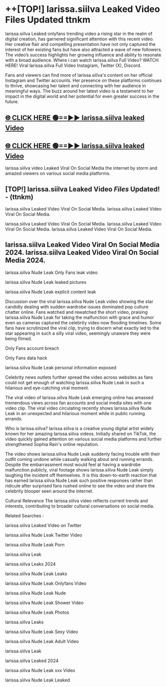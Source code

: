# ++[TOP!] larissa.siilva Leaked Video Files Updated ttnkm<br>

larissa.siilva Leaked onlyfans trending video a rising star in the realm of digital creation, has garnered significant attention with this recent video. Her creative flair and compelling presentation have not only captured the interest of her existing fans but have also attracted a wave of new followers. The video’s success highlights her growing influence and ability to resonate with a broad audience.
Where i can watch larissa.siilva Full Video? WATCH HERE! Viral larissa.siilva Full Video Instagram, Twitter (X), Discord.


Fans and viewers can find more of larissa.siilva's content on her official Instagram and Twitter accounts. Her presence on these platforms continues to thrive, showcasing her talent and connecting with her audience in meaningful ways. The buzz around her latest video is a testament to her impact in the digital world and her potential for even greater success in the future.


## [🌐 CLICK HERE 🟢==►► larissa.siilva leaked Video ](https://xnudes.xyz/go)

## [🌐 CLICK HERE 🟢==►► larissa.siilva leaked Video ](https://xnudes.xyz/go)



larissa.siilva video Leaked Viral On Social Media the internet by storm and amazed viewers on various social media platforms.


## [TOP!] larissa.siilva Leaked Video *Files* Updated! - (ttnkm)

larissa.siilva Leaked Video Viral On Social Media. larissa.siilva Leaked Video Viral On Social Media.

larissa.siilva Leaked Video Viral On Social Media. larissa.siilva Leaked Video Viral On Social Media. larissa.siilva Leaked Video Viral On Social Media.


## larissa.siilva Leaked Video Viral On Social Media 2024. larissa.siilva Leaked Video Viral On Social Media 2024.
larissa.siilva Nude Leak Only Fans leak video

larissa.siilva Nude Leak leaked pictures

larissa.siilva Nude Leak explicit content leak

Discussion over the viral larissa.siilva Nude Leak video showing the star candidly dealing with sudden wardrobe issues dominated pop culture chatter online. Fans watched and rewatched the short video, praising larissa.siilva Nude Leak for taking the malfunction with grace and humor even as cameras captured the celebrity video now flooding timelines. Some fans have scrutinized the viral clip, trying to discern what exactly led to the star appearing in such a silly viral video, seemingly unaware they were being filmed.


Only Fans account breach

Only Fans data hack

larissa.siilva Nude Leak personal information exposed

Celebrity news outlets further spread the video across websites as fans could not get enough of watching larissa.siilva Nude Leak in such a hilarious and eye-catching viral moment.


The viral video of larissa.siilva Nude Leak emerging online has amassed tremendous views across fan accounts and social media sites with one video clip. The viral video circulating recently shows larissa.siilva Nude Leak in an unexpected and hilarious moment while in public running errands.


Who is larissa.siilva? larissa.siilva is a creative young digital artist widely known for her amazing larissa.siilva videos. Initially shared on TikTok, the video quickly gained attention on various social media platforms and further strengthened Sophia Rain's online reputation.

The video shows larissa.siilva Nude Leak suddenly facing trouble with their outfit coming undone while casually walking about and running errands. Despite the embarrassment most would feel at having a wardrobe malfunction publicly, viral footage shows larissa.siilva Nude Leak simply laughing the incident off themselves. It is this down-to-earth reaction that has earned larissa.siilva Nude Leak such positive responses rather than ridicule after surprised fans rushed online to see the video and share the celebrity blooper seen around the internet.

Cultural Relevance The larissa.siilva video reflects current trends and interests, contributing to broader cultural conversations on social media.

Related Searches :

larissa.siilva Leaked Video on Twitter

larissa.siilva Nude Leak Twitter Video

larissa.siilva Nude Leak Porn

larissa.siilva Leak 

larissa.siilva Leaks 2024

larissa.siilva Nude Leak Leaks

larissa.siilva Nude Leak Onlyfans Video

larissa.siilva Nude Leak Nude

larissa.siilva Nude Leak Shower Video

larissa.siilva Nude Leak Photos

larissa.siilva Leaks

larissa.siilva Nude Leak Sexy Video

larissa.siilva Nude Leak Adult Video

larissa.siilva Leak

larissa.siilva Leaked 2024

larissa.siilva Nude Leak xxx Video

larissa.siilva Nude Leak Leaked